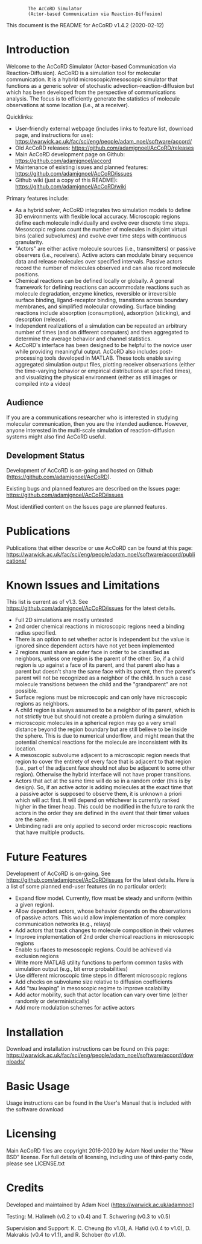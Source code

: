 
            The AcCoRD Simulator
            (Actor-based Communication via Reaction-Diffusion)

This document is the README for AcCoRD v1.4.2 (2020-02-12)

# Introduction

Welcome to the AcCoRD Simulator (Actor-based Communication via Reaction-Diffusion). AcCoRD is a simulation tool for molecular communication. It is a hybrid microscopic/mesoscopic simulator that functions as a generic solver of stochastic advection-reaction-diffusion but which has been developed from the perspective of communications analysis. The focus is to efficiently generate the statistics of molecule observations at some location (i.e., at a receiver).

Quicklinks:
* User-friendly external webpage (includes links to feature list, download page, and instructions for use): https://warwick.ac.uk/fac/sci/eng/people/adam_noel/software/accord/
* Old AcCoRD releases: https://github.com/adamjgnoel/AcCoRD/releases
* Main AcCoRD development page on Github: https://github.com/adamjgnoel/accord
* Maintenance of existing issues and planned features: https://github.com/adamjgnoel/AcCoRD/issues
* Github wiki (just a copy of this README): https://github.com/adamjgnoel/AcCoRD/wiki

Primary features include:
* As a hybrid solver, AcCoRD integrates two simulation models to define 3D environments with flexible local accuracy.  Microscopic regions define each molecule individually and evolve over discrete time steps. Mesoscopic regions count the number of molecules in disjoint virtual bins (called subvolumes) and evolve over time steps with continuous granularity.
* "Actors" are either active molecule sources (i.e., transmitters) or passive observers (i.e., receivers). Active actors can modulate binary sequence data and release molecules over specified intervals. Passive actors record the number of molecules observed and can also record molecule positions.
* Chemical reactions can be defined locally or globally. A general framework for defining reactions can accommodate reactions such as molecule degradation, enzyme kinetics, reversible or irreversible surface binding, ligand-receptor binding, transitions across boundary membranes, and simplified molecular crowding. Surface binding reactions include absorption (consumption), adsorption (sticking), and desorption (release).
* Independent realizations of a simulation can be repeated an arbitrary number of times (and on different computers) and then aggregated to determine the average behavior and channel statistics.
* AcCoRD's interface has been designed to be helpful to the novice user while providing meaningful output. AcCoRD also includes post-processing tools developed in MATLAB. These tools enable saving aggregated simulation output files, plotting receiver observations (either the time-varying behavior or empirical distributions at specified times), and visualizing the physical environment (either as still images or compiled into a video)

## Audience

If you are a communications researcher who is interested in studying molecular communication, then you are the intended audience. However, anyone interested in the multi-scale simulation of reaction-diffusion systems might also find AcCoRD useful.

## Development Status

Development of AcCoRD is on-going and hosted on Github (https://github.com/adamjgnoel/AcCoRD).

Existing bugs and planned features are described on the Issues page: https://github.com/adamjgnoel/AcCoRD/issues

Most identified content on the Issues page are planned features.

# Publications

Publications that either describe or use AcCoRD can be found at this page: https://warwick.ac.uk/fac/sci/eng/people/adam_noel/software/accord/publications/

# Known Issues and Limitations

This list is current as of v1.3. See https://github.com/adamjgnoel/AcCoRD/issues for the latest details.
* Full 2D simulations are mostly untested
* 2nd order chemical reactions in microscopic regions need a binding radius specified.
* There is an option to set whether actor is independent but the value is ignored since dependent actors have not yet been implemented
* 2 regions must share an outer face in order to be classified as neighbors, unless one region is the parent of the other. So, if a child region is up against a face of its parent, and that parent also has a parent but doesn't share the same face with its parent, then the parent's parent will not be recognized as a neighbor of the child. In such a case molecule transitions between the child and the "grandparent" are not possible.
* Surface regions must be microscopic and can only have microscopic regions as neighbors.
* A child region is always assumed to be a neighbor of its parent, which is not strictly true but should not create a problem during a simulation
* microscopic molecules in a spherical region may go a very small distance beyond the region boundary but are still believe to be inside the sphere. This is due to numerical underflow, and might mean that the potential chemical reactions for the molecule are inconsistent with its location.
* A mesoscopic subvolume adjacent to a microscopic region needs that region to cover the entirety of every face that is adjacent to that region (i.e., part of the adjacent face should not also be adjacent to some other region). Otherwise the hybrid interface will not have proper transitions.
* Actors that act at the same time will do so in a random order (this is by design). So, if an active actor is adding molecules at the exact time that a passive actor is supposed to observe them, it is unknown a priori which will act first. It will depend on whichever is currently ranked higher in the timer heap. This could be modified in the future to rank the actors in the order they are defined in the event that their timer values are the same.
* Unbinding radii are only applied to second order microscopic reactions that have multiple products.


# Future Features

Development of AcCoRD is on-going. See https://github.com/adamjgnoel/AcCoRD/issues for the latest details. Here is a list of some planned end-user features (in no particular order):
* Expand flow model. Currently, flow must be steady and uniform (within a given region).
* Allow dependent actors, whose behavior depends on the observations of passive actors. This would allow implementation of more complex communication networks (e.g., relays)
* Add actors that track changes to molecule composition in their volumes
* Improve implementation of 2nd order chemical reactions in microscopic regions
* Enable surfaces to mesoscopic regions. Could be achieved via exclusion regions
* Write more MATLAB utility functions to perform common tasks with simulation output (e.g., bit error probabilities)
* Use different microscopic time steps in different microscopic regions
* Add checks on subvolume size relative to diffusion coefficients
* Add "tau leaping" in mesoscopic regime to improve scalability
* Add actor mobility, such that actor location can vary over time (either randomly or deterministically)
* Add more modulation schemes for active actors


# Installation

Download and installation instructions can be found on this page: https://warwick.ac.uk/fac/sci/eng/people/adam_noel/software/accord/downloads/


# Basic Usage

Usage instructions can be found in the User's Manual that is included with the software download


# Licensing

Main AcCoRD files are copyright 2016-2020 by Adam Noel under the "New BSD" license. For full details of licensing, including use of third-party code, please see LICENSE.txt

# Credits

Developed and maintained by Adam Noel (https://warwick.ac.uk/adamnoel)

Testing: M. Halimeh (v0.2 to v0.4) and T. Schwering (v0.3 to v0.5)

Supervision and Support: K. C. Cheung (to v1.0), A. Hafid (v0.4 to v1.0), D. Makrakis (v0.4 to v1.1), and R. Schober  (to v1.0).